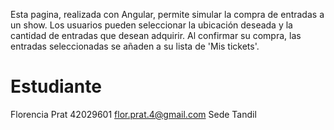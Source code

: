 
Esta pagina, realizada con Angular, permite simular la compra de entradas a un show. Los usuarios pueden seleccionar la ubicación deseada y la cantidad de entradas que desean adquirir. Al confirmar su compra, las entradas seleccionadas se añaden a su lista de 'Mis tickets'.


# Estudiante
Florencia Prat
42029601
flor.prat.4@gmail.com
Sede Tandil


